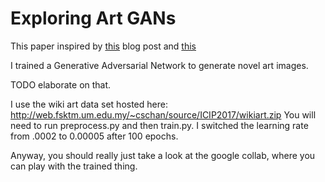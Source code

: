 # Exploring Art GANs

This paper inspired by [this](https://blog.jovian.ai/generating-art-with-gans-352ceef3d51f) blog post and [this](https://arxiv.org/abs/1702.03410)

I trained a Generative Adversarial Network to generate novel art images.

TODO elaborate on that.

I use the wiki art data set hosted here: http://web.fsktm.um.edu.my/~cschan/source/ICIP2017/wikiart.zip
You will need to run preprocess.py and then train.py. I switched the learning rate from .0002 to 0.00005 after 100 epochs.

Anyway, you should really just take a look at the google collab, where you can play with the trained thing.

